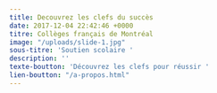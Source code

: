 ```yaml
---
title: Decouvrez les clefs du succès
date: 2017-12-04 22:42:46 +0000
titre: Collèges français de Montréal
image: "/uploads/slide-1.jpg"
sous-titre: 'Soutien scolaire '
description: ''
texte-boutton: 'Découvrez les clefs pour réussir '
lien-boutton: "/a-propos.html"
---
```

